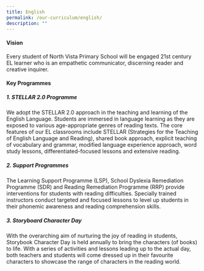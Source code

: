 ```yaml
---
title: English
permalink: /our-curriculum/english/
description: ""
---
```

#### Vision

Every student of North Vista Primary School will be engaged 21st century EL learner who is an empathetic communicator, discerning reader and creative inquirer. 

#### Key Programmes

##### **1. STELLAR 2.0 Programme**
We adopt the STELLAR 2.0 approach in the teaching and learning of the English Language. Students are immersed in language learning as they are exposed to various age-appropriate genres of reading texts. The core features of our EL classrooms include STELLAR (Strategies for the Teaching of English Language and Reading), shared book approach, explicit teaching of vocabulary and grammar, modified language experience approach, word study lessons, differentiated-focused lessons and extensive reading. 

##### **2. Support Programmes**
The Learning Support Programme (LSP), School Dyslexia Remediation Programme (SDR) and Reading Remediation Programme (RRP) provide interventions for students with reading difficulties. Specially trained instructors conduct targeted and focused lessons to level up students in their phonemic awareness and reading comprehension skills.


##### **3. Storyboard Character Day**
With the overarching aim of nurturing the joy of reading in students, Storybook Character Day is held annually to bring the characters (of books) to life. With a series of activities and lessons leading up to the actual day, both teachers and students will come dressed up in their favourite characters to showcase the range of characters in the reading world. 

